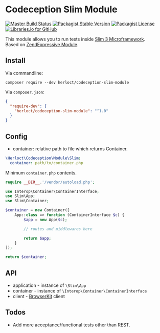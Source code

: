 # Codeception Slim Module

[![Master Build Status](https://travis-ci.org/herloct/codeception-slim-module.svg?branch=1.0.4)](https://travis-ci.org/herloct/codeception-slim-module)
[![Packagist Stable Version](https://img.shields.io/packagist/v/herloct/codeception-slim-module.svg)](https://packagist.org/packages/herloct/codeception-slim-module)
[![Packagist License](https://img.shields.io/packagist/l/herloct/codeception-slim-module.svg)](https://packagist.org/packages/herloct/codeception-slim-module)
[![Libraries.io for GitHub](https://img.shields.io/librariesio/github/herloct/codeception-slim-module.svg)](https://libraries.io/github/herloct/codeception-slim-module)

This module allows you to run tests inside [Slim 3 Microframework](http://www.slimframework.com/).  
Based on [ZendExpressive Module](https://github.com/Codeception/Codeception/blob/2.2/src/Codeception/Module/ZendExpressive.php).

## Install

Via commandline:

```shell
composer require --dev herloct/codeception-slim-module
```

Via `composer.json`:

```json
{
  "require-dev": {
    "herloct/codeception-slim-module": "^1.0"
  }
}
```

## Config

* container: relative path to file which returns Container.

```yaml
\Herloct\Codeception\Module\Slim:
  container: path/to/container.php
```

Minimum `container.php` contents.

```php
require __DIR__.'/vendor/autoload.php';

use Interop\Container\ContainerInterface;
use Slim\App;
use Slim\Container;

$container = new Container([
    App::class => function (ContainerInterface $c) {
        $app = new App($c);

        // routes and middlewares here

        return $app;
    }
]);

return $container;
```

## API

* application -  instance of `\Slim\App`
* container - instance of `\Interop\Container\ContainerInterface`
* client - [BrowserKit](http://symfony.com/doc/current/components/browser_kit.html) client

## Todos

* Add more acceptance/functional tests other than REST.
